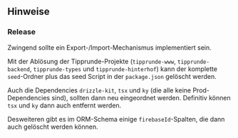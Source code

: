 ## Hinweise

### Release

Zwingend sollte ein Export-/Import-Mechanismus implementiert sein.

Mit der Ablösung der Tipprunde-Projekte (`tipprunde-www`, `tipprunde-backend`, `tipprunde-types` und
`tipprunde-hinterhof`) kann der komplette `seed`-Ordner plus das seed Script in der
`package.json` gelöscht werden.

Auch die Dependencies `drizzle-kit`, `tsx` und `ky` (die alle keine Prod-Dependencies sind), sollten
dann neu eingeordnet werden. Definitiv können `tsx` und `ky` dann auch entfernt werden.

Desweiteren gibt es im ORM-Schema einige `firebaseId`-Spalten, die dann auch gelöscht werden können.
